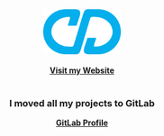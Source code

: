 <div align="center">
  <a href="https://christiandeleon.me/">
  <img src="images/logo192.png" alt="Logo" height="80">
  </a>
  <br/>
  <br/>
  <div><a href="https://christiandeleon.me/"><strong>Visit my Website</strong></a></div>
  <br/>
  <h3>I moved all my projects to GitLab</h3>
  <div><a href="https://gitlab.com/christian-deleon"><strong>GitLab Profile</strong></a></div>
</div>
